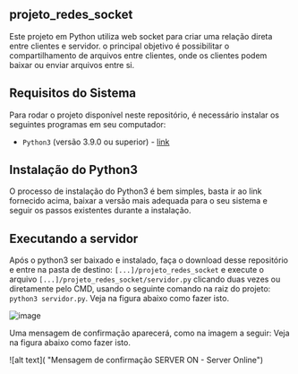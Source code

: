 ## projeto_redes_socket

Este projeto em Python utiliza web socket para criar uma relação direta entre clientes e servidor. o principal objetivo é possibilitar o compartilhamento de arquivos entre clientes, onde os clientes podem baixar ou enviar arquivos entre si.


## Requisitos do Sistema

Para rodar o projeto disponível neste repositório, é necessário instalar os seguintes programas em seu computador:

- `Python3` (versão 3.9.0 ou superior) - [link](https://www.python.org/downloads/)

## Instalação do Python3

O processo de instalação do Python3 é bem simples, basta ir ao link fornecido acima, baixar a versão mais adequada para o seu sistema e seguir os passos existentes durante a instalação. 

## Executando a servidor

Após o python3 ser baixado e instalado, faça o download desse repositório e entre na pasta de destino: `[...]/projeto_redes_socket` e execute o arquivo `[...]/projeto_redes_socket/servidor.py` clicando duas vezes ou diretamente pelo CMD, usando o seguinte comando na raiz do projeto: `python3 servidor.py`. Veja na figura abaixo como fazer isto.

![image](https://user-images.githubusercontent.com/51134324/119853171-54d60600-bee6-11eb-979d-0954c13290a9.png)

Uma mensagem de confirmação aparecerá, como na imagem a seguir: Veja na figura abaixo como fazer isto.

![alt text]( "Mensagem de confirmação SERVER ON - Server Online")

